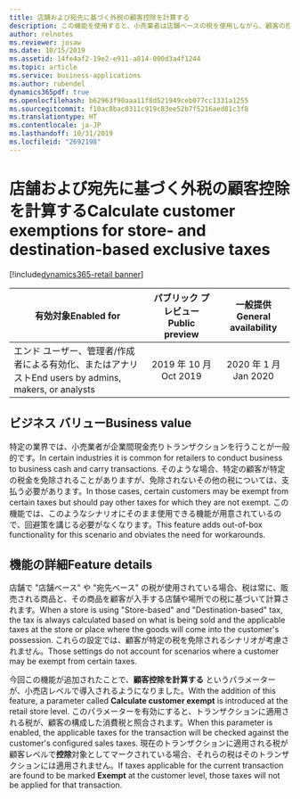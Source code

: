```yaml
---
title: 店舗および宛先に基づく外税の顧客控除を計算する
description: この機能を使用すると、小売業者は店舗ベースの税を使用しながら、顧客の控除が適用されるかどうかも確認できます。 これは外税価格のシナリオのみを対象としたものです。この機能での税込み価格のサポートは、現在計画中です。
author: relnotes
ms.reviewer: josaw
ms.date: 10/15/2019
ms.assetid: 14fe4af2-19e2-e911-a814-000d3a4f1244
ms.topic: article
ms.service: business-applications
ms.author: rubendel
dynamics365pdf: true
ms.openlocfilehash: b62963f90aaa11f8d521949ceb077cc1331a1255
ms.sourcegitcommit: f10ac8bac0311c919c83ee52b7f5216aed81c3f8
ms.translationtype: HT
ms.contentlocale: ja-JP
ms.lasthandoff: 10/31/2019
ms.locfileid: "2692198"
---
```

# <a name="calculate-customer-exemptions-for-store--and-destination-based-exclusive-taxes"></a><span data-ttu-id="404d6-104">店舗および宛先に基づく外税の顧客控除を計算する</span><span class="sxs-lookup"><span data-stu-id="404d6-104">Calculate customer exemptions for store- and destination-based exclusive taxes</span></span>
[!include[dynamics365-retail banner](../includes/dynamics365-retail.md)]

| <span data-ttu-id="404d6-105">有効対象</span><span class="sxs-lookup"><span data-stu-id="404d6-105">Enabled for</span></span>    |  <span data-ttu-id="404d6-106">パブリック プレビュー</span><span class="sxs-lookup"><span data-stu-id="404d6-106">Public preview</span></span> | <span data-ttu-id="404d6-107">一般提供</span><span class="sxs-lookup"><span data-stu-id="404d6-107">General availability</span></span> | 
| ---------- | :----------: |:----------: |
|<span data-ttu-id="404d6-108">エンド ユーザー、管理者/作成者による有効化、またはアナリスト</span><span class="sxs-lookup"><span data-stu-id="404d6-108">End users by admins, makers, or analysts</span></span>|<span data-ttu-id="404d6-109">2019 年 10 月</span><span class="sxs-lookup"><span data-stu-id="404d6-109">Oct 2019</span></span>| <span data-ttu-id="404d6-110">2020 年 1 月</span><span class="sxs-lookup"><span data-stu-id="404d6-110">Jan 2020</span></span>|


## <a name="business-value"></a><span data-ttu-id="404d6-111">ビジネス バリュー</span><span class="sxs-lookup"><span data-stu-id="404d6-111">Business value</span></span>
<!-- bv start -->
<span data-ttu-id="404d6-112">特定の業界では、小売業者が企業間現金売りトランザクションを行うことが一般的です。</span><span class="sxs-lookup"><span data-stu-id="404d6-112">In certain industries it is common for retailers to conduct business to business cash and carry transactions.</span></span> <span data-ttu-id="404d6-113">そのような場合、特定の顧客が特定の税金を免除されることがありますが、免除されないその他の税については、支払う必要があります。</span><span class="sxs-lookup"><span data-stu-id="404d6-113">In those cases, certain customers may be exempt from certain taxes but should pay other taxes for which they are not exempt.</span></span> <span data-ttu-id="404d6-114">この機能では、このようなシナリオにそのまま使用できる機能が用意されているので、回避策を講じる必要がなくなります。</span><span class="sxs-lookup"><span data-stu-id="404d6-114">This feature adds out-of-box functionality for this scenario and obviates the need for workarounds.</span></span>
<!-- bv end -->



## <a name="feature-details"></a><span data-ttu-id="404d6-115">機能の詳細</span><span class="sxs-lookup"><span data-stu-id="404d6-115">Feature details</span></span>
<!--feature detail start -->
<span data-ttu-id="404d6-116">店舗で "店舗ベース" や "宛先ベース" の税が使用されている場合、税は常に、販売される商品と、その商品を顧客が入手する店舗や場所での税に基づいて計算されます。</span><span class="sxs-lookup"><span data-stu-id="404d6-116">When a store is using "Store-based" and "Destination-based" tax, the tax is always calculated based on what is being sold and the applicable taxes at the store or place where the goods will come into the customer's possession.</span></span> <span data-ttu-id="404d6-117">これらの設定では、顧客が特定の税を免除されるシナリオが考慮されません。</span><span class="sxs-lookup"><span data-stu-id="404d6-117">Those settings do not account for scenarios where a customer may be exempt from certain taxes.</span></span> 

<span data-ttu-id="404d6-118">今回この機能が追加されたことで、**顧客控除を計算する** というパラメーターが、小売店レベルで導入されるようになりました。</span><span class="sxs-lookup"><span data-stu-id="404d6-118">With the addition of this feature, a parameter called **Calculate customer exempt** is introduced at the retail store level.</span></span> <span data-ttu-id="404d6-119">このパラメーターを有効にすると、トランザクションに適用される税が、顧客の構成した消費税と照合されます。</span><span class="sxs-lookup"><span data-stu-id="404d6-119">When this parameter is enabled, the applicable taxes for the transaction will be checked against the customer's configured sales taxes.</span></span> <span data-ttu-id="404d6-120">現在のトランザクションに適用される税が顧客レベルで**控除**対象としてマークされている場合、それらの税はそのトランザクションには適用されません。</span><span class="sxs-lookup"><span data-stu-id="404d6-120">If taxes applicable for the current transaction are found to be marked **Exempt** at the customer level, those taxes will not be applied for that transaction.</span></span>
<!--feature detail end -->









